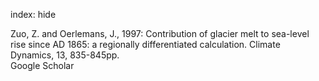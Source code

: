 index: hide

<div class="Citation">

  <div class="Citation-body">
    <div class="Citation-text">Zuo, Z. and Oerlemans, J., 1997: Contribution of glacier melt to sea-level rise since AD 1865: a regionally differentiated calculation. <span class="Article-journal">Climate Dynamics, </span><span class="Article-volume">13, </span>835-845pp.</div>
    <div class="Citation-links">
      <div class="CitationLink" data-href="https://scholar.google.com/scholar?q=Contribution+of+glacier+melt+to+sea-level+rise+since+AD+1865%3A+a+regionally+differentiated+calculation">
        <div class="CitationLink-icon CitationLink-Scholar"></div>
        <div class="CitationLink-text">Google Scholar</div>
      </div>
    </div>
  </div>
</div>


<div class="Citation-copy">

</div>
